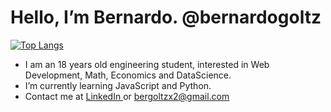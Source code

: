 # Hello, I’m Bernardo. @bernardogoltz

  [![Top Langs](https://github-readme-stats.vercel.app/api/top-langs/?username=bernardogoltz)](https://github.com/anuraghazra/github-readme-stats)


- I am an 18 years old engineering student, interested in Web Development, Math, Economics and DataScience.
- I’m currently learning JavaScript and Python. 
- Contact me at <a href="https://www.linkedin.com/in/bernardo-ivo-goltz-b7b122141/"> LinkedIn </a> or bergoltzx2@gmail.com

